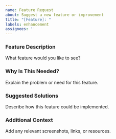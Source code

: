 ```yaml
---
name: Feature Request
about: Suggest a new feature or improvement
title: "[Feature]: "
labels: enhancement
assignees: ''
---
```


### Feature Description

What feature would you like to see?

### Why Is This Needed?

Explain the problem or need for this feature.

### Suggested Solutions

Describe how this feature could be implemented.

### Additional Context

Add any relevant screenshots, links, or resources.

